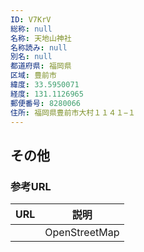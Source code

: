 ```yaml
---
ID: V7KrV
総称: null
名称: 天地山神社
名称読み: null
別名: null
都道府県: 福岡県
区域: 豊前市
緯度: 33.5950071
経度: 131.1126965
郵便番号: 8280066
住所: 福岡県豊前市大村１１４１−１
---
```


## その他

### 参考URL

| URL | 説明          |
| --- | ------------- |
|     | OpenStreetMap |
